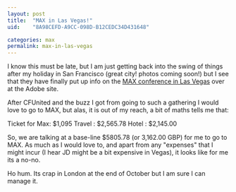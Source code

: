 ```yaml
---
layout: post
title:  "MAX in Las Vegas!"
uid:	"8A98CEFD-A9CC-098D-B12CEDC34D431648"

categories: max
permalink: max-in-las-vegas
---
```

I know this must be late, but I am just getting back into the swing of things after my holiday in San Francisco (great city! photos coming soon!) but I see that they have finally put up info on the <a href="http://www.adobe.com/events/max/">MAX conference in Las Vegas</a> over at the Adobe site.

After CFUnited and the buzz I got from going to such a gathering I would love to go to MAX, but alas, it is out of my reach, a bit of maths tells me that:

Ticket for Max: $1,095
Travel : $2,565.78
Hotel : $2,145.00

So, we are talking at a base-line $5805.78 (or 3,162.00 GBP) for me to go to MAX. As much as I would love to, and apart from any "expenses" that I might incur (I hear JD might be a bit expensive in Vegas), it looks like for me its a no-no.

Ho hum. Its crap in London at the end of October but I am sure I can manage it.